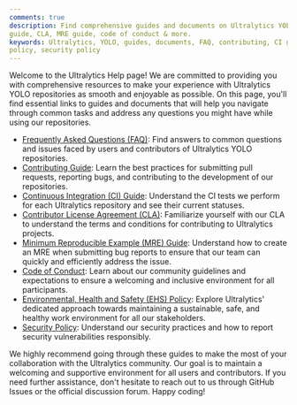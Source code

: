 ```yaml
---
comments: true
description: Find comprehensive guides and documents on Ultralytics YOLO tasks. Includes FAQs, contributing guides, CI
guide, CLA, MRE guide, code of conduct & more.
keywords: Ultralytics, YOLO, guides, documents, FAQ, contributing, CI guide, CLA, MRE guide, code of conduct, EHS
policy, security policy
---
```


Welcome to the Ultralytics Help page! We are committed to providing you with comprehensive resources to make your
experience with Ultralytics YOLO repositories as smooth and enjoyable as possible. On this page, you'll find essential
links to guides and documents that will help you navigate through common tasks and address any questions you might have
while using our repositories.

- [Frequently Asked Questions (FAQ)](FAQ.md): Find answers to common questions and issues faced by users and
  contributors of Ultralytics YOLO repositories.
- [Contributing Guide](contributing.md): Learn the best practices for submitting pull requests, reporting bugs, and
  contributing to the development of our repositories.
- [Continuous Integration (CI) Guide](CI.md): Understand the CI tests we perform for each Ultralytics repository and see
  their current statuses.
- [Contributor License Agreement (CLA)](CLA.md): Familiarize yourself with our CLA to understand the terms and
  conditions for contributing to Ultralytics projects.
- [Minimum Reproducible Example (MRE) Guide](minimum_reproducible_example.md): Understand how to create an MRE when
  submitting bug reports to ensure that our team can quickly and efficiently address the issue.
- [Code of Conduct](code_of_conduct.md): Learn about our community guidelines and expectations to ensure a welcoming and
  inclusive environment for all participants.
- [Environmental, Health and Safety (EHS) Policy](environmental-health-safety.md): Explore Ultralytics' dedicated
  approach towards maintaining a sustainable, safe, and healthy work environment for all our stakeholders.
- [Security Policy](../SECURITY.md): Understand our security practices and how to report security vulnerabilities
  responsibly.

We highly recommend going through these guides to make the most of your collaboration with the Ultralytics community.
Our goal is to maintain a welcoming and supportive environment for all users and contributors. If you need further
assistance, don't hesitate to reach out to us through GitHub Issues or the official discussion forum. Happy coding!
